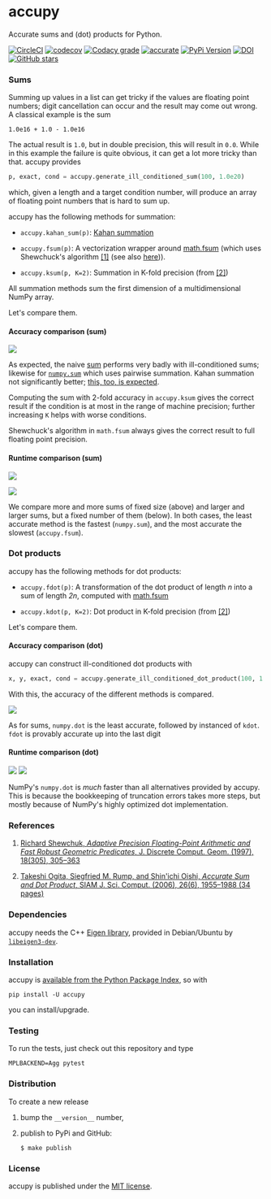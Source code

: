 # accupy

Accurate sums and (dot) products for Python.

[![CircleCI](https://img.shields.io/circleci/project/github/nschloe/accupy/master.svg)](https://circleci.com/gh/nschloe/accupy/tree/master)
[![codecov](https://img.shields.io/codecov/c/github/nschloe/accupy.svg)](https://codecov.io/gh/nschloe/accupy)
[![Codacy grade](https://img.shields.io/codacy/grade/fe8097aff5cc48aca70f4b4475755126.svg)](https://app.codacy.com/app/nschloe/accupy/dashboard)
[![accurate](https://img.shields.io/badge/accurate-very-brightgreen.svg)](https://img.shields.io/badge/accurate-very-brightgreen.svg)
[![PyPi Version](https://img.shields.io/pypi/v/accupy.svg)](https://pypi.python.org/pypi/accupy)
[![DOI](https://zenodo.org/badge/DOI/10.5281/zenodo.1185173.svg)](https://doi.org/10.5281/zenodo.1185173)
[![GitHub stars](https://img.shields.io/github/stars/nschloe/accupy.svg?logo=github&label=Stars)](https://github.com/nschloe/accupy)


### Sums

Summing up values in a list can get tricky if the values are floating point
numbers; digit cancellation can occur and the result may come out wrong. A
classical example is the sum
```
1.0e16 + 1.0 - 1.0e16
```
The actual result is `1.0`, but in double precision, this will result in `0.0`.
While in this example the failure is quite obvious, it can get a lot more
tricky than that. accupy provides
```python
p, exact, cond = accupy.generate_ill_conditioned_sum(100, 1.0e20)
```
which, given a length and a target condition number, will produce an array of
floating point numbers that is hard to sum up.

accupy has the following methods for summation:

  * `accupy.kahan_sum(p)`: [Kahan
    summation](https://en.wikipedia.org/wiki/Kahan_summation_algorithm)

  * `accupy.fsum(p)`: A vectorization wrapper around
    [math.fsum](https://docs.python.org/3/library/math.html#math.fsum) (which
    uses Shewchuck's algorithm [[1]](#references) (see also
    [here](https://code.activestate.com/recipes/393090/))).

  * `accupy.ksum(p, K=2)`: Summation in K-fold precision (from [[2]](#references))

All summation methods sum the first dimension of a multidimensional NumPy array.

Let's compare them.

#### Accuracy comparison (sum)

![](https://nschloe.github.io/accupy/accuracy-sums.png)

As expected, the naive
[sum](https://docs.python.org/3/library/functions.html#sum) performs very badly
with ill-conditioned sums; likewise for
[`numpy.sum`](https://docs.scipy.org/doc/numpy/reference/generated/numpy.sum.html)
which uses pairwise summation. Kahan summation not significantly better; [this,
too, is
expected](https://en.wikipedia.org/wiki/Kahan_summation_algorithm#Accuracy).

Computing the sum with 2-fold accuracy in `accupy.ksum` gives the correct
result if the condition is at most in the range of machine precision; further
increasing `K` helps with worse conditions.

Shewchuck's algorithm in `math.fsum` always gives the correct result to full
floating point precision.


#### Runtime comparison (sum)

![](https://nschloe.github.io/accupy/speed-comparison1.png)

![](https://nschloe.github.io/accupy/speed-comparison2.png)

We compare more and more sums of fixed size (above) and larger and larger sums,
but a fixed number of them (below). In both cases, the least accurate method is
the fastest (`numpy.sum`), and the most accurate the slowest (`accupy.fsum`).

### Dot products

accupy has the following methods for dot products:

  * `accupy.fdot(p)`: A transformation of the dot product of length _n_ into a
    sum of length _2n_, computed with
    [math.fsum](https://docs.python.org/3/library/math.html#math.fsum)

  * `accupy.kdot(p, K=2)`: Dot product in K-fold precision (from
    [[2]](#references))

Let's compare them.

#### Accuracy comparison (dot)

accupy can construct ill-conditioned dot products with
```python
x, y, exact, cond = accupy.generate_ill_conditioned_dot_product(100, 1.0e20)
```
With this, the accuracy of the different methods is compared.

![](https://nschloe.github.io/accupy/accuracy-dot.png)

As for sums, `numpy.dot` is the least accurate, followed by instanced of `kdot`.
`fdot` is provably accurate up into the last digit

#### Runtime comparison (dot)

![](https://nschloe.github.io/accupy/speed-comparison-dot1.png)
![](https://nschloe.github.io/accupy/speed-comparison-dot2.png)

NumPy's `numpy.dot` is _much_ faster than all alternatives provided by accupy.
This is because the bookkeeping of truncation errors takes more steps, but
mostly because of NumPy's highly optimized dot implementation.


### References

1. [Richard Shewchuk, _Adaptive Precision Floating-Point Arithmetic and Fast
   Robust Geometric Predicates_, J. Discrete Comput. Geom. (1997), 18(305),
   305–363](https://doi.org/10.1007/PL00009321)

2. [Takeshi Ogita, Siegfried M. Rump, and Shin'ichi Oishi, _Accurate Sum and Dot
   Product_, SIAM J. Sci. Comput. (2006), 26(6), 1955–1988 (34
   pages)](https://doi.org/10.1137/030601818)

### Dependencies

accupy needs the C++ [Eigen
library](http://eigen.tuxfamily.org/index.php?title=Main_Page), provided in
Debian/Ubuntu by
[`libeigen3-dev`](https://packages.ubuntu.com/search?keywords=libeigen3-dev).

### Installation

accupy is [available from the Python Package Index](https://pypi.python.org/pypi/accupy/), so with
```
pip install -U accupy
```
you can install/upgrade.

### Testing

To run the tests, just check out this repository and type
```
MPLBACKEND=Agg pytest
```

### Distribution

To create a new release

1. bump the `__version__` number,

2. publish to PyPi and GitHub:
    ```
    $ make publish
    ```

### License
accupy is published under the [MIT license](https://en.wikipedia.org/wiki/MIT_License).
